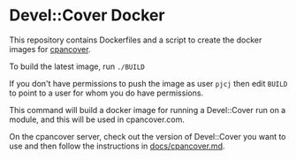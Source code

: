 Devel::Cover Docker
===================

This repository contains Dockerfiles and a script to create the docker images
for [cpancover](http://cpancover.com).

To build the latest image, run `./BUILD`

If you don't have permissions to push the image as user `pjcj` then edit
`BUILD` to point to a user for whom you do have permissions.

This command will build a docker image for running a Devel::Cover run on a
module, and this will be used in cpancover.com.

On the cpancover server, check out the version of Devel::Cover you want to use
and then follow the instructions in
[docs/cpancover.md](https://github.com/pjcj/Devel--Cover/blob/master/docs/cpancover.md).
